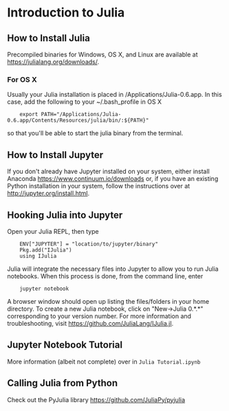 # Introduction to Julia

## How to Install Julia
Precompiled binaries for Windows, OS X, and Linux are available at https://julialang.org/downloads/. 

### For OS X
Usually your Julia installation is placed in /Applications/Julia-0.6.app. In this case, add the following to your ~/.bash_profile in OS X
```
    export PATH="/Applications/Julia-0.6.app/Contents/Resources/julia/bin/:${PATH}"
```
so that you'll be able to start the julia binary from the terminal. 

## How to Install Jupyter
If you don't already have Jupyter installed on your system, either install Anaconda https://www.continuum.io/downloads or, if you have an existing Python installation in your system, follow the instructions over at http://jupyter.org/install.html. 

## Hooking Julia into Jupyter
Open your Julia REPL, then type 
```
    ENV["JUPYTER"] = "location/to/jupyter/binary"
    Pkg.add("IJulia")
    using IJulia
```

Julia will integrate the necessary files into Jupyter to allow you to run Julia notebooks. When this process is done, from the command line, enter
```
    jupyter notebook
```

A browser window should open up listing the files/folders in your home directory. To create a new Julia notebook, click on "New->Julia 0.\*.\*" corresponding to your version number. For more information and troubleshooting, visit https://github.com/JuliaLang/IJulia.jl. 

## Jupyter Notebook Tutorial
More information (albeit not complete) over in ``Julia Tutorial.ipynb``

## Calling Julia from Python
Check out the PyJulia library https://github.com/JuliaPy/pyjulia 